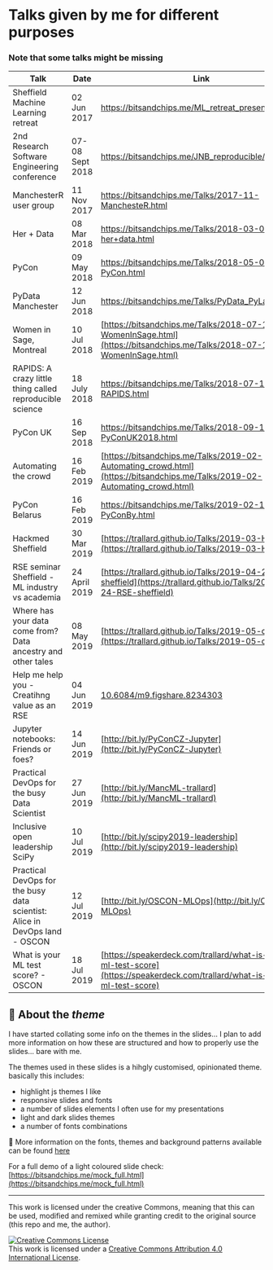 # Talks given by me for different purposes
### Note that some talks might be missing

| Talk                                                                       | Date            | Link                                                                                                                       |
| -------------------------------------------------------------------------- | --------------- | -------------------------------------------------------------------------------------------------------------------------- |
| Sheffield Machine Learning retreat                                         | 02 Jun 2017     | [https://bitsandchips.me/ML_retreat_presentation/ ](https://bitsandchips.me/ML_retreat_presentation/)                      |
| 2nd Research Software Engineering conference                               | 07-08 Sept 2018 | [https://bitsandchips.me/JNB_reproducible/  ](https://bitsandchips.me/JNB_reproducible/)                                   |
| ManchesterR user group                                                     | 11 Nov 2017     | [https://bitsandchips.me/Talks/2017-11-ManchesteR.html ](https://bitsandchips.me/Talks/2017-11-ManchesteR.html)            |
| Her + Data                                                                 | 08 Mar 2018     | [https://bitsandchips.me/Talks/2018-03-08-her+data.html ](https://bitsandchips.me/Talks/h2018-03-08-her+data.html)         |
| PyCon                                                                      | 09 May 2018     | [https://bitsandchips.me/Talks/2018-05-06-PyCon.html  ](https://bitsandchips.me/Talks/2018-05-06-PyCon.html)               |
| PyData Manchester                                                          | 12 Jun 2018     | [https://bitsandchips.me/Talks/PyData_PyLadies.html  ](https://bitsandchips.me/Talks/PyData_PyLadies.html)                 |
| Women in Sage, Montreal                                                    | 10 Jul 2018     | [https://bitsandchips.me/Talks/2018-07-10-WomenInSage.html](https://bitsandchips.me/Talks/2018-07-10-WomenInSage.html)     |
| RAPIDS: A crazy little thing called reproducible science                   | 18 July 2018    | [https://bitsandchips.me/Talks/2018-07-18-RAPIDS.html  ](https://bitsandchips.me/Talks/2018-07-18-RAPIDS.html)             |
| PyCon UK                                                                   | 16 Sep 2018     | [https://bitsandchips.me/Talks/2018-09-16-PyConUK2018.html  ](https://bitsandchips.me/Talks/2018-09-16-PyConUK2018.html)   |
| Automating the crowd                                                       | 16 Feb 2019     | [https://bitsandchips.me/Talks/2019-02-Automating_crowd.html](https://bitsandchips.me/Talks/2019-02-Automating_crowd.html) |
| PyCon Belarus                                                              | 16 Feb 2019     | [https://bitsandchips.me/Talks/2019-02-19-PyConBy.html  ](https://bitsandchips.me/Talks/2019-02-19-PyConBy.html)           |
| Hackmed Sheffield                                                          | 30 Mar 2019     | [https://trallard.github.io/Talks/2019-03-Hackmed](https://trallard.github.io/Talks/2019-03-Hackmed)                       |
| RSE seminar Sheffield - ML industry vs academia                            | 24 April 2019   | [https://trallard.github.io/Talks/2019-04-24-RSE-sheffield](https://trallard.github.io/Talks/2019-04-24-RSE-sheffield)     |
| Where has your data come from? Data ancestry and other tales               | 08 May 2019     | [https://trallard.github.io/Talks/2019-05-csvconf](https://trallard.github.io/Talks/2019-05-csvconf)                       |
| Help me help you - Creatihng value as an RSE                               | 04 Jun 2019     | [10.6084/m9.figshare.8234303](10.6084/m9.figshare.8234303)                                                                 |
| Jupyter notebooks: Friends or foes?                                        | 14 Jun 2019     | [http://bit.ly/PyConCZ-Jupyter](http://bit.ly/PyConCZ-Jupyter)                                                             |
| Practical DevOps for the busy Data Scientist                               | 27 Jun 2019     | [http://bit.ly/MancML-trallard](http://bit.ly/MancML-trallard)                                                             |
| Inclusive open leadership SciPy                                            | 10 Jul 2019     | [http://bit.ly/scipy2019-leadership](http://bit.ly/scipy2019-leadership)                                                   |
| Practical DevOps for the busy data scientist: Alice in DevOps land - OSCON | 12 Jul 2019     | [http://bit.ly/OSCON-MLOps](http://bit.ly/OSCON-MLOps)                                                                     |
| What is your ML test score? - OSCON                                        | 18 Jul 2019     | [https://speakerdeck.com/trallard/what-is-your-ml-test-score](https://speakerdeck.com/trallard/what-is-your-ml-test-score) |

## :unicorn: About the _theme_

 I have started collating some info on the themes in the slides... I plan to add more information on how these are structured and how to properly use the slides... bare with me.

The themes used in these slides is a hihgly customised, opinionated theme. basically this includes:
- highlight js themes I like
- responsive slides and fonts
- a number of slides elements I often use for my presentations
- light and dark slides themes
- a number of fonts combinations

👾 More information on the fonts, themes and background patterns available can be found [here](Themes_docs.md)


For a full demo of a light coloured slide check:
[https://bitsandchips.me/mock_full.html](https://bitsandchips.me/mock_full.html)


  ---
  This work is licensed under the creative Commons, meaning that this can be used, modified and remixed while granting credit to the original source (this repo and me, the author).
  
  <a rel="license" href="http://creativecommons.org/licenses/by/4.0/"><img alt="Creative Commons License" style="border-width:0" src="https://i.creativecommons.org/l/by/4.0/88x31.png" /></a><br />This work is licensed under a <a rel="license" href="http://creativecommons.org/licenses/by/4.0/">Creative Commons Attribution 4.0 International License</a>.
